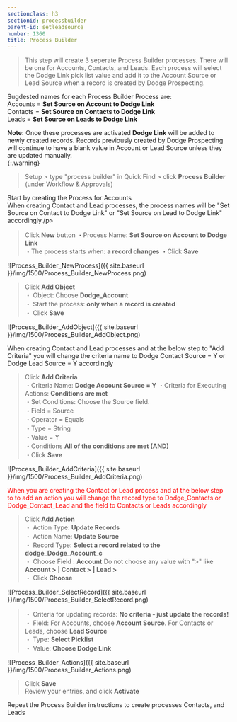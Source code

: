 ```yaml
---
sectionclass: h3
sectionid: processbuilder
parent-id: setleadsource
number: 1360
title: Process Builder
---
```

>This step will create 3 seperate Process Builder processes.  There will be one for Accounts, Contacts, and Leads.  Each process will select the Dodge Link pick list value and add it to the Account Source or Lead Source when a record is created by Dodge Prospecting. 

Sugdested names for each Process Builder Process are:
<br>Accounts = **Set Source on Account to Dodge Link** 
<br>Contacts = **Set Source on Contacts to Dodge Link**
<br>Leads = **Set Source on Leads to Dodge Link** 

**Note:**  Once these processes are activated **Dodge Link** will be added to newly created records. Records previously created by Dodge Prospecting will continue to have a blank value in Account or Lead Source unless they are updated manually.  
{:.warning}

>Setup > type "process builder" in Quick Find > click **Process Builder** (under Workflow & Approvals)  

><p style="color:red">
Start by creating the Process for Accounts<br>
When creating Contact and Lead processes, the process names will be "Set Source on Contact to Dodge Link" or "Set Source on Lead to Dodge Link" accordingly./p>
  
>Click **New** button
  ・Process Name: **Set Source on Account to Dodge Link**  
  ・The process starts when: **a record changes**
  ・Click **Save**
  
![Process_Builder_NewProcess]({{ site.baseurl }}/img/1500/Process_Builder_NewProcess.png)  

>Click **Add Object**  
  ・    Object: Choose **Dodge_Account**   
  ・    Start the process: **only when a record is created**    
  ・    Click **Save**  

![Process_Builder_AddObject]({{ site.baseurl }}/img/1500/Process_Builder_AddObject.png)

><p style="color:red">
 When creating Contact and Lead processes and at the below step to "Add Criteria" you will change the criteria name to Dodge Contact Source = Y or Dodge Lead Source = Y accordingly</p>

>Click **Add Criteria**   
  ・Criteria Name: **Dodge Account Source = Y** 
  ・Criteria for Executing Actions: **Conditions are met**  
  ・Set Conditions: Choose the Source field.  
      ・Field = Source   
      ・Operator = Equals  
      ・Type = String  
      ・Value = Y  
  ・Conditions **All of the conditions are met (AND)**  
  ・Click **Save**  

![Process_Builder_AddCriteria]({{ site.baseurl }}/img/1500/Process_Builder_AddCriteria.png)

<p style="color:red">
When you are creating the Contact or Lead process and at the below step to to add an action you will change the record type to Dodge_Contacts or Dodge_Contact_Lead and the field to Contacts or Leads accordingly</p>
  
>Click **Add Action**  
  ・    Action Type: **Update Records**  
  ・    Action Name: **Update Source**  
  ・    Record Type: **Select a record related to the dodge_Dodge_Account_c**  
  ・    Choose Field : **Account**  Do not choose any value with ">" like **Account > | Contact > | Lead >**  
  ・    Click **Choose**  

![Process_Builder_SelectRecord]({{ site.baseurl }}/img/1500/Process_Builder_SelectRecord.png)  

>  ・   Criteria for updating records: **No criteria - just update the records!**  
  ・    Field: For Accounts, choose **Account Source**.  For Contacts or Leads, choose **Lead Source**  
  ・    Type: **Select Picklist**  
  ・    Value: **Choose Dodge Link**   

![Process_Builder_Actions]({{ site.baseurl }}/img/1500/Process_Builder_Actions.png)

>Click **Save**  
>Review your entries, and click **Activate**  

><p style="color:red">
   Repeat the Process Builder instructions to create processes Contacts, and Leads </p>
  
